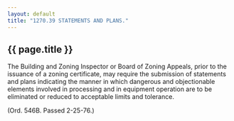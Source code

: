 ```yaml
---
layout: default 
title: "1270.39 STATEMENTS AND PLANS."
---
```


{{ page.title }}
----------------

The Building and Zoning Inspector or Board of Zoning Appeals, prior to
the issuance of a zoning certificate, may require the submission of
statements and plans indicating the manner in which dangerous and
objectionable elements involved in processing and in equipment operation
are to be eliminated or reduced to acceptable limits and tolerance.

(Ord. 546B. Passed 2-25-76.)
